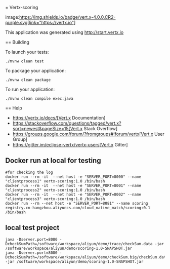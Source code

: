 = Vertx-scoring

image:https://img.shields.io/badge/vert.x-4.0.0.CR2-purple.svg[link="https://vertx.io"]

This application was generated using http://start.vertx.io

== Building

To launch your tests:
```
./mvnw clean test
```

To package your application:
```
./mvnw clean package
```

To run your application:
```
./mvnw clean compile exec:java
```

== Help

* https://vertx.io/docs/[Vert.x Documentation]
* https://stackoverflow.com/questions/tagged/vert.x?sort=newest&pageSize=15[Vert.x Stack Overflow]
* https://groups.google.com/forum/?fromgroups#!forum/vertx[Vert.x User Group]
* https://gitter.im/eclipse-vertx/vertx-users[Vert.x Gitter]

## Docker run at local for testing
```
#for checking the log
docker run --rm -it  --net host -e "SERVER_PORT=8000" --name "clientprocess1" vertx-scoring:1.0 /bin/bash
docker run --rm -it  --net host -e "SERVER_PORT=8001" --name "clientprocess2" vertx-scoring:1.0 /bin/bash
docker run --rm -it  --net host -e "SERVER_PORT=8002" --name "clientprocess3" vertx-scoring:1.0 /bin/bash
docker run --rm --net host -e "SERVER_PORT=8081" --name scoring registry.cn-hangzhou.aliyuncs.com/cloud_native_match/scoring:0.1 /bin/bash
```

## local test project
```
java -Dserver.port=8080 -DcheckSumPath=/software/workspace/aliyun/demo/trace/checkSum.data -jar /software/workspace/aliyun/demo/scoring-1.0-SNAPSHOT.jar
java -Dserver.port=8080 -DcheckSumPath=/software/workspace/aliyun/demo/checkSum.big/checkSum.data -jar /software/workspace/aliyun/demo/scoring-1.0-SNAPSHOT.jar

```
